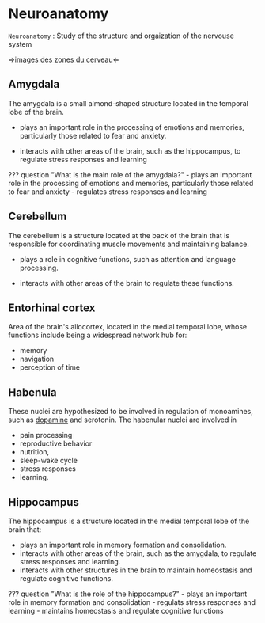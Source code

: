 # Neuroanatomy

`Neuroanatomy`
: Study of the structure and orgaization of the nervouse system

$\Rightarrow$[images des zones du cerveau]()$\Leftarrow$

## Amygdala
The amygdala is a small almond-shaped structure located in the temporal lobe of the brain.

- plays an important role in the processing of emotions and memories, particularly those related to fear and anxiety.

- interacts with other areas of the brain, such as the hippocampus, to regulate stress responses and learning

??? question "What is the main role of the amygdala?"
    - plays an important role in the processing of emotions and memories, particularly those related to fear and anxiety
    - regulates stress responses and learning

## Cerebellum
The cerebellum is a structure located at the back of the brain that is responsible for coordinating muscle movements and maintaining balance.

- plays a role in cognitive functions, such as attention and language processing.

- interacts with other areas of the brain to regulate these functions.

## Entorhinal cortex
Area of the brain's allocortex, located in the medial temporal lobe, whose functions include being a widespread network hub for:

- memory
- navigation
- perception of time

## Habenula
These nuclei are hypothesized to be involved in regulation of monoamines, such as [dopamine](../health/dopamine.md) and serotonin.
The habenular nuclei are involved in

- pain processing
- reproductive behavior
- nutrition,
- sleep-wake cycle
- stress responses
- learning.

## Hippocampus
The hippocampus is a structure located in the medial temporal lobe of the brain that:

- plays an important role in memory formation and consolidation.
- interacts with other areas of the brain, such as the amygdala, to regulate stress responses and learning.
- interacts with other structures in the brain to maintain homeostasis and regulate cognitive functions.

??? question "What is the role of the hippocampus?"
    - plays an important role in memory formation and consolidation
    - regulats stress responses and learning
    - maintains homeostasis and regulate cognitive functions
